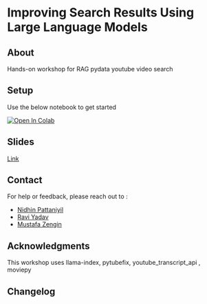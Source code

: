 # Improving Search Results Using Large Language Models


## About

Hands-on workshop for RAG pydata youtube video search 


## Setup

Use the below notebook to get started

<a target="_blank" href="https://colab.research.google.com/github/npatta01/pydata_rag_video/blob/master/notebooks/pydata_workshop.ipynb">
  <img src="https://colab.research.google.com/assets/colab-badge.svg" alt="Open In Colab"/>
</a>



## Slides

[Link](assets/slides.pdf)




## Contact

For help or feedback, please reach out to :

- [Nidhin Pattaniyil](https://www.linkedin.com/in/nidhinpattaniyil/)   
- [Ravi Yadav](https://www.linkedin.com/in/ravi-kumar-yadav-535b268/)   
- [Mustafa Zengin](https://www.linkedin.com/in/mustafazengin/)   





## Acknowledgments

This workshop uses llama-index, pytubefix, youtube_transcript_api , moviepy



## Changelog
